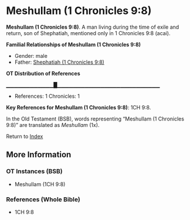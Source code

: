 # Meshullam (1 Chronicles 9:8)
**Meshullam (1 Chronicles 9:8)**. 
A man living during the time of exile and return, son of Shephatiah, mentioned only in 1 Chronicles 9:8 (acai). 




**Familial Relationships of Meshullam (1 Chronicles 9:8)**


* Gender: male
* Father: [Shephatiah (1 Chronicles 9:8)](Shephatiah.2.md)


**OT Distribution of References**

▁▁▁▁▁▁▁▁▁▁▁▁█▁▁▁▁▁▁▁▁▁▁▁▁▁▁▁▁▁▁▁▁▁▁▁▁▁▁
* References: 1 Chronicles: 1



**Key References for Meshullam (1 Chronicles 9:8)**: 
1CH 9:8. 


In the Old Testament (BSB), words representing “Meshullam (1 Chronicles 9:8)” are translated as 
*Meshullam* (1x). 




Return to [Index](00-Index.md)

## More Information

### OT Instances (BSB)

* Meshullam (1CH 9:8)



### References (Whole Bible)

* 1CH 9:8



